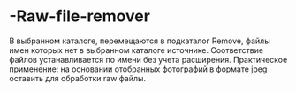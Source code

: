 # -Raw-file-remover
В выбранном каталоге, перемещаются в подкаталог Remove, файлы имен которых нет в выбранном каталоге источнике.
Соответствие файлов устанавливается по имени без учета расширения.
Практическое применение:
на основании отобранных фотографий в формате jpeg оставить для обработки raw файлы.

